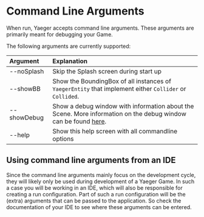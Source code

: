 # Command Line Arguments

When run, Yaeger accepts command line arguments. These arguments are primarily
meant for debugging your Game.

The following arguments are currently supported:

| Argument   | Explanation                                        |
| :--------- | :------------------------------------------------- |
| --noSplash | Skip the Splash screen during start up                                                                |
| --showBB   | Show the BoundingBox of all instances of `YaegerEntity` that implement either `Collider` or `Collided`. |
| --showDebug | Show a debug window with information about the Scene. More information on the debug window can be found [here](debugging.md).|
| --help     | Show this help screen with all commandline options |

## Using command line arguments from an IDE

Since the command line arguments mainly focus on the development cycle, they
will likely only be used during development of a Yaeger Game. In such a case
you will be working in an IDE, which will also be responsible for creating a run
configuration. Part of such a run configuration will be the (extra) arguments
that can be passed to the application. So check the documentation of your IDE to
see where these arguments can be entered.
